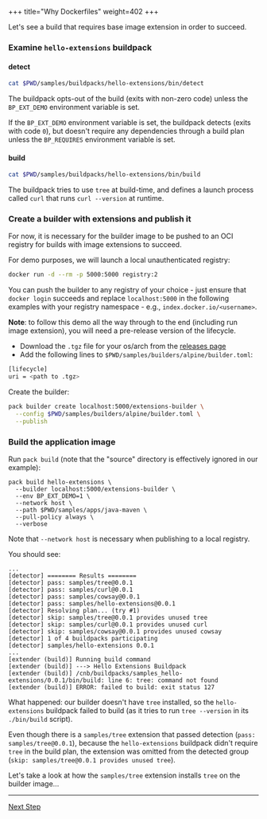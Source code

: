 +++
title="Why Dockerfiles"
weight=402
+++

<!-- test:suite=dockerfiles;weight=2 -->

Let's see a build that requires base image extension in order to succeed.

### Examine `hello-extensions` buildpack

#### detect

<!-- test:exec -->
```bash
cat $PWD/samples/buildpacks/hello-extensions/bin/detect
```

The buildpack opts-out of the build (exits with non-zero code) unless the `BP_EXT_DEMO` environment variable is set.

If the `BP_EXT_DEMO` environment variable is set, the buildpack detects (exits with code `0`), but doesn't require any dependencies through a build plan unless the `BP_REQUIRES` environment variable is set.

#### build

<!-- test:exec -->
```bash
cat $PWD/samples/buildpacks/hello-extensions/bin/build
```

The buildpack tries to use `tree` at build-time, and defines a launch process called `curl` that runs `curl --version` at runtime.

### Create a builder with extensions and publish it

For now, it is necessary for the builder image to be pushed to an OCI registry for builds with image extensions to succeed.

For demo purposes, we will launch a local unauthenticated registry:

<!-- test:exec -->
```bash
docker run -d --rm -p 5000:5000 registry:2
```

You can push the builder to any registry of your choice - just ensure that `docker login` succeeds and replace `localhost:5000` in the following examples with your registry namespace -
e.g., `index.docker.io/<username>`.

**Note**: to follow this demo all the way through to the end (including run image extension), you will need a pre-release version of the lifecycle.
* Download the `.tgz` file for your os/arch from the [releases page](https://github.com/buildpacks/lifecycle/releases)
* Add the following lines to `$PWD/samples/builders/alpine/builder.toml`:

```bash
[lifecycle]
uri = <path to .tgz>
```

Create the builder:

<!-- test:exec -->
```bash
pack builder create localhost:5000/extensions-builder \
  --config $PWD/samples/builders/alpine/builder.toml \
  --publish
```

### Build the application image

Run `pack build` (note that the "source" directory is effectively ignored in our example):

```
pack build hello-extensions \
  --builder localhost:5000/extensions-builder \
  --env BP_EXT_DEMO=1 \
  --network host \
  --path $PWD/samples/apps/java-maven \
  --pull-policy always \
  --verbose
```

Note that `--network host` is necessary when publishing to a local registry.

You should see:

```
...
[detector] ======== Results ========
[detector] pass: samples/tree@0.0.1
[detector] pass: samples/curl@0.0.1
[detector] pass: samples/cowsay@0.0.1
[detector] pass: samples/hello-extensions@0.0.1
[detector] Resolving plan... (try #1)
[detector] skip: samples/tree@0.0.1 provides unused tree
[detector] skip: samples/curl@0.0.1 provides unused curl
[detector] skip: samples/cowsay@0.0.1 provides unused cowsay
[detector] 1 of 4 buildpacks participating
[detector] samples/hello-extensions 0.0.1
...
[extender (build)] Running build command
[extender (build)] ---> Hello Extensions Buildpack
[extender (build)] /cnb/buildpacks/samples_hello-extensions/0.0.1/bin/build: line 6: tree: command not found
[extender (build)] ERROR: failed to build: exit status 127
```

What happened: our builder doesn't have `tree` installed, so the `hello-extensions` buildpack failed to build (as it
tries to run `tree --version` in its `./bin/build` script).

Even though there is a `samples/tree` extension that passed detection (`pass: samples/tree@0.0.1`), because
the `hello-extensions` buildpack didn't require `tree` in the build plan, the extension was omitted from the detected
group (`skip: samples/tree@0.0.1 provides unused tree`).

Let's take a look at how the `samples/tree` extension installs `tree` on the builder image...

<!--+ if false+-->
---

<a href="/docs/extension-author-guide/create-extension/building-blocks-extension" class="button bg-pink">Next Step</a>
<!--+ end +-->
